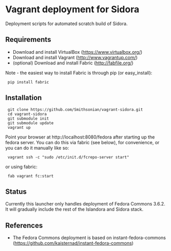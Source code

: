 Vagrant deployment for Sidora
=============================

Deployment scripts for automated scratch build of Sidora.

Requirements
------------
* Download and install VirtualBox (https://www.virtualbox.org/)
* Download and install Vagrant (http://www.vagrantup.com/)
* (optional) Download and install Fabric (http://fabfile.org/)

Note - the easiest way to install Fabric is through pip (or easy_install):

```
 pip install fabric
```

Installation
------------
```
 git clone https://github.com/Smithsonian/vagrant-sidora.git
 cd vagrant-sidora
 git submodule init
 git submodule update
 vagrant up
```

Point your browser at http://localhost:8080/fedora after starting up the fedora server.  You can do this via fabric (see below), for convenience, or you can do it manually like so:
```
 vagrant ssh -c "sudo /etc/init.d/fcrepo-server start"
```

or using fabric:
```
 fab vagrant fc:start
```

Status
------
Currently this launcher only handles deployment of Fedora Commons 3.6.2.  It will gradually include the rest of the Islandora and Sidora stack.

References
----------
* The Fedora Commons deployment is based on instant-fedora-commons (https://github.com/kaisternad/instant-fedora-commons)

